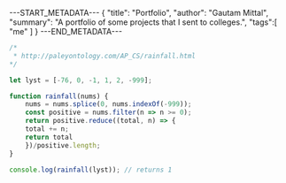 ---START_METADATA---
{
  "title": "Portfolio",
  "author": "Gautam Mittal",
  "summary": "A portfolio of some projects that I sent to colleges.",
  "tags":[
    "me"
  ]
}
---END_METADATA---

```javascript
/*
 * http://paleyontology.com/AP_CS/rainfall.html
*/

let lyst = [-76, 0, -1, 1, 2, -999];

function rainfall(nums) {
    nums = nums.splice(0, nums.indexOf(-999));
    const positive = nums.filter(n => n >= 0);
    return positive.reduce((total, n) => {
	total += n;
	return total
    })/positive.length;
}

console.log(rainfall(lyst)); // returns 1
```
